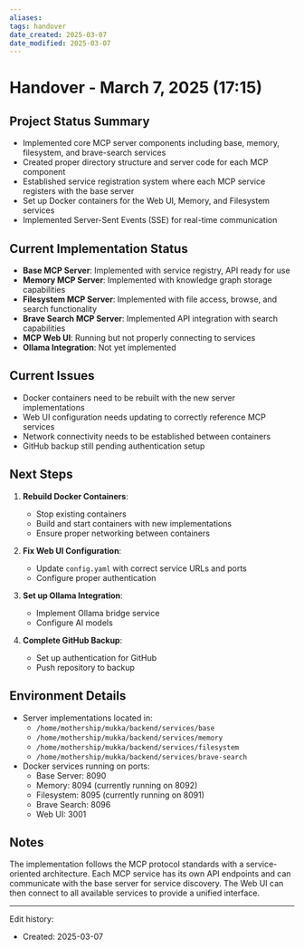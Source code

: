 ```yaml
---
aliases: 
tags: handover
date_created: 2025-03-07
date_modified: 2025-03-07
---
```


# Handover - March 7, 2025 (17:15)

## Project Status Summary
- Implemented core MCP server components including base, memory, filesystem, and brave-search services
- Created proper directory structure and server code for each MCP component
- Established service registration system where each MCP service registers with the base server
- Set up Docker containers for the Web UI, Memory, and Filesystem services
- Implemented Server-Sent Events (SSE) for real-time communication

## Current Implementation Status
- **Base MCP Server**: Implemented with service registry, API ready for use
- **Memory MCP Server**: Implemented with knowledge graph storage capabilities
- **Filesystem MCP Server**: Implemented with file access, browse, and search functionality
- **Brave Search MCP Server**: Implemented API integration with search capabilities
- **MCP Web UI**: Running but not properly connecting to services
- **Ollama Integration**: Not yet implemented

## Current Issues
- Docker containers need to be rebuilt with the new server implementations
- Web UI configuration needs updating to correctly reference MCP services
- Network connectivity needs to be established between containers
- GitHub backup still pending authentication setup

## Next Steps
1. **Rebuild Docker Containers**:
   - Stop existing containers
   - Build and start containers with new implementations
   - Ensure proper networking between containers

2. **Fix Web UI Configuration**:
   - Update `config.yaml` with correct service URLs and ports
   - Configure proper authentication

3. **Set up Ollama Integration**:
   - Implement Ollama bridge service
   - Configure AI models

4. **Complete GitHub Backup**:
   - Set up authentication for GitHub
   - Push repository to backup

## Environment Details
- Server implementations located in:
  - `/home/mothership/mukka/backend/services/base`
  - `/home/mothership/mukka/backend/services/memory`
  - `/home/mothership/mukka/backend/services/filesystem`
  - `/home/mothership/mukka/backend/services/brave-search`
- Docker services running on ports:
  - Base Server: 8090
  - Memory: 8094 (currently running on 8092)
  - Filesystem: 8095 (currently running on 8091)
  - Brave Search: 8096
  - Web UI: 3001

## Notes
The implementation follows the MCP protocol standards with a service-oriented architecture. Each MCP service has its own API endpoints and can communicate with the base server for service discovery. The Web UI can then connect to all available services to provide a unified interface.

---
Edit history:
- Created: 2025-03-07
